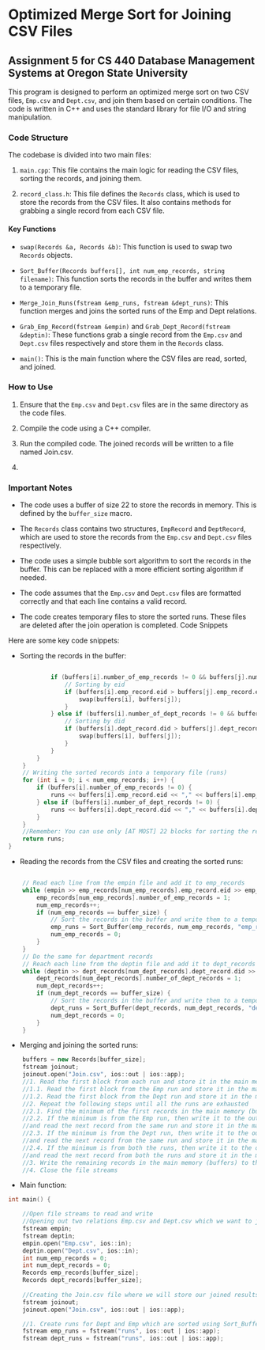 # Optimized Merge Sort for Joining CSV Files
## Assignment 5 for CS 440 Database Management Systems at Oregon State University

This program is designed to perform an optimized merge sort on two CSV files, `Emp.csv` and `Dept.csv`, and join them based on certain conditions. The code is written in C++ and uses the standard library for file I/O and string manipulation.
### Code Structure

The codebase is divided into two main files:

1. `main.cpp`: This file contains the main logic for reading the CSV files, sorting the records, and joining them.

2. `record_class.h`: This file defines the `Records` class, which is used to store the records from the CSV files. It also contains methods for grabbing a single record from each CSV file.
#### Key Functions

- `swap(Records &a, Records &b)`: This function is used to swap two `Records` objects.

- `Sort_Buffer(Records buffers[], int num_emp_records, string filename)`: This function sorts the records in the buffer and writes them to a temporary file.

- `Merge_Join_Runs(fstream &emp_runs, fstream &dept_runs)`: This function merges and joins the sorted runs of the Emp and Dept relations.

- `Grab_Emp_Record(fstream &empin)` and `Grab_Dept_Record(fstream &deptin)`: These functions grab a single record from the `Emp.csv` and `Dept.csv` files respectively and store them in the `Records` class.

- `main()`: This is the main function where the CSV files are read, sorted, and joined.

### How to Use

1. Ensure that the `Emp.csv` and `Dept.csv` files are in the same directory as the code files.

2. Compile the code using a C++ compiler.

3. Run the compiled code. The joined records will be written to a file named Join.csv.
4. 
### Important Notes

- The code uses a buffer of size 22 to store the records in memory. This is defined by the `buffer_size` macro.

- The `Records` class contains two structures, `EmpRecord` and `DeptRecord`, which are used to store the records from the `Emp.csv` and `Dept.csv` files respectively.

- The code uses a simple bubble sort algorithm to sort the records in the buffer. This can be replaced with a more efficient sorting algorithm if needed.

- The code assumes that the `Emp.csv` and `Dept.csv` files are formatted correctly and that each line contains a valid record.

- The code creates temporary files to store the sorted runs. These files are deleted after the join operation is completed.
Code Snippets

Here are some key code snippets:

- Sorting the records in the buffer:
```c++

            if (buffers[i].number_of_emp_records != 0 && buffers[j].number_of_emp_records != 0) {
                // Sorting by eid
                if (buffers[i].emp_record.eid > buffers[j].emp_record.eid) {
                    swap(buffers[i], buffers[j]);
                }
            } else if (buffers[i].number_of_dept_records != 0 && buffers[j].number_of_dept_records != 0) {
                // Sorting by did
                if (buffers[i].dept_record.did > buffers[j].dept_record.did) {
                    swap(buffers[i], buffers[j]);
                }
            }
        }
    }
    // Writing the sorted records into a temporary file (runs)
    for (int i = 0; i < num_emp_records; i++) {
        if (buffers[i].number_of_emp_records != 0) {
            runs << buffers[i].emp_record.eid << "," << buffers[i].emp_record.ename << "," << buffers[i].emp_record.age << "," << buffers[i].emp_record.salary << endl;
        } else if (buffers[i].number_of_dept_records != 0) {
            runs << buffers[i].dept_record.did << "," << buffers[i].dept_record.dname << "," << buffers[i].dept_record.budget << "," << buffers[i].dept_record.managerid << endl;
        }
    }
    //Remember: You can use only [AT MOST] 22 blocks for sorting the records / tuples and create the runs
    return runs;
}
```

- Reading the records from the CSV files and creating the sorted runs:
```c++

    // Read each line from the empin file and add it to emp_records
    while (empin >> emp_records[num_emp_records].emp_record.eid >> emp_records[num_emp_records].emp_record.ename >> emp_records[num_emp_records].emp_record.age >> emp_records[num_emp_records].emp_record.salary) {
        emp_records[num_emp_records].number_of_emp_records = 1;
        num_emp_records++;
        if (num_emp_records == buffer_size) {
            // Sort the records in the buffer and write them to a temporary file (emp_runs)
            emp_runs = Sort_Buffer(emp_records, num_emp_records, "emp_runs");
            num_emp_records = 0;
        }
    }
    // Do the same for department records
    // Reach each line from the deptin file and add it to dept_records
    while (deptin >> dept_records[num_dept_records].dept_record.did >> dept_records[num_dept_records].dept_record.dname >> dept_records[num_dept_records].dept_record.budget >> dept_records[num_dept_records].dept_record.managerid) {
        dept_records[num_dept_records].number_of_dept_records = 1;
        num_dept_records++;
        if (num_dept_records == buffer_size) {
            // Sort the records in the buffer and write them to a temporary file (dept_runs)
            dept_runs = Sort_Buffer(dept_records, num_dept_records, "dept_runs");
            num_dept_records = 0;
        }
    }
```
- Merging and joining the sorted runs:
```c++
    buffers = new Records[buffer_size];
    fstream joinout;
    joinout.open("Join.csv", ios::out | ios::app);
    //1. Read the first block from each run and store it in the main memory (buffers)
    //1.1. Read the first block from the Emp run and store it in the main memory (buffers)
    //1.2. Read the first block from the Dept run and store it in the main memory (buffers)
    //2. Repeat the following steps until all the runs are exhausted
    //2.1. Find the minimum of the first records in the main memory (buffers)
    //2.2. If the minimum is from the Emp run, then write it to the output file Join.csv
    //and read the next record from the same run and store it in the main memory (buffers)
    //2.3. If the minimum is from the Dept run, then write it to the output file Join.csv
    //and read the next record from the same run and store it in the main memory (buffers)
    //2.4. If the minimum is from both the runs, then write it to the output file Join.csv
    //and read the next record from both the runs and store it in the main memory (buffers)
    //3. Write the remaining records in the main memory (buffers) to the output file Join.csv
    //4. Close the file streams
```
- Main function:
```c++
int main() {

    //Open file streams to read and write
    //Opening out two relations Emp.csv and Dept.csv which we want to join
    fstream empin;
    fstream deptin;
    empin.open("Emp.csv", ios::in);
    deptin.open("Dept.csv", ios::in);
    int num_emp_records = 0;
    int num_dept_records = 0;
    Records emp_records[buffer_size];
    Records dept_records[buffer_size];
   
    //Creating the Join.csv file where we will store our joined results
    fstream joinout;
    joinout.open("Join.csv", ios::out | ios::app);

    //1. Create runs for Dept and Emp which are sorted using Sort_Buffer()
    fstream emp_runs = fstream("runs", ios::out | ios::app);
    fstream dept_runs = fstream("runs", ios::out | ios::app);
```
